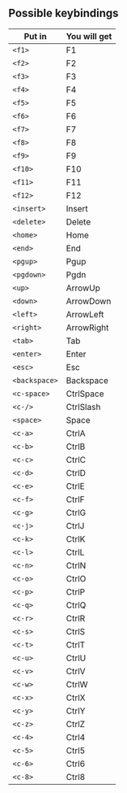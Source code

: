 ## Possible keybindings
| Put in        | You will get   |
|---------------|----------------|
| `<f1>`        | F1             |
| `<f2>`        | F2             |
| `<f3>`        | F3             |
| `<f4>`        | F4             |
| `<f5>`        | F5             |
| `<f6>`        | F6             |
| `<f7>`        | F7             |
| `<f8>`        | F8             |
| `<f9>`        | F9             |
| `<f10>`       | F10            |
| `<f11>`       | F11            |
| `<f12>`       | F12            |
| `<insert>`    | Insert         |
| `<delete>`    | Delete         |
| `<home>`      | Home           |
| `<end>`       | End            |
| `<pgup>`      | Pgup           |
| `<pgdown>`    | Pgdn           |
| `<up>`        | ArrowUp        |
| `<down>`      | ArrowDown      |
| `<left>`      | ArrowLeft      |
| `<right>`     | ArrowRight     |
| `<tab>`       | Tab            |
| `<enter>`     | Enter          |
| `<esc>`       | Esc            |
| `<backspace>` | Backspace      |
| `<c-space>`   | CtrlSpace      |
| `<c-/>`       | CtrlSlash      |
| `<space>`     | Space          |
| `<c-a>`       | CtrlA          |
| `<c-b>`       | CtrlB          |
| `<c-c>`       | CtrlC          |
| `<c-d>`       | CtrlD          |
| `<c-e>`       | CtrlE          |
| `<c-f>`       | CtrlF          |
| `<c-g>`       | CtrlG          |
| `<c-j>`       | CtrlJ          |
| `<c-k>`       | CtrlK          |
| `<c-l>`       | CtrlL          |
| `<c-n>`       | CtrlN          |
| `<c-o>`       | CtrlO          |
| `<c-p>`       | CtrlP          |
| `<c-q>`       | CtrlQ          |
| `<c-r>`       | CtrlR          |
| `<c-s>`       | CtrlS          |
| `<c-t>`       | CtrlT          |
| `<c-u>`       | CtrlU          |
| `<c-v>`       | CtrlV          |
| `<c-w>`       | CtrlW          |
| `<c-x>`       | CtrlX          |
| `<c-y>`       | CtrlY          |
| `<c-z>`       | CtrlZ          |
| `<c-4>`       | Ctrl4          |
| `<c-5>`       | Ctrl5          |
| `<c-6>`       | Ctrl6          |
| `<c-8>`       | Ctrl8          |
